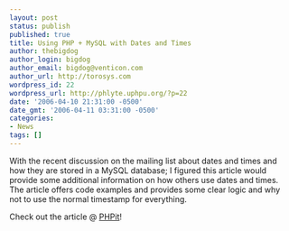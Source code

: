 ```yaml
---
layout: post
status: publish
published: true
title: Using PHP + MySQL with Dates and Times
author: thebigdog
author_login: bigdog
author_email: bigdog@venticon.com
author_url: http://torosys.com
wordpress_id: 22
wordpress_url: http://phlyte.uphpu.org/?p=22
date: '2006-04-10 21:31:00 -0500'
date_gmt: '2006-04-11 03:31:00 -0500'
categories:
- News
tags: []
---
```

<p>With the recent discussion on the mailing list about dates and times and how they are stored in a MySQL database; I figured this article would provide some additional information on how others use dates and times.  The article offers code examples and provides some clear logic and why not to use the normal timestamp for everything.</p>
<p>Check out the article @ <a href="http://www.phpit.net/article/handling-date-time-php-mysql/">PHPit</a>!</p>
